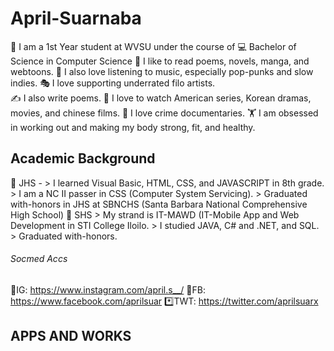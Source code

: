 # April-Suarnaba
🏫 I am a 1st Year student at WVSU under the course of 💻 Bachelor of Science in Computer Science
📖 I like to read poems, novels, manga, and webtoons.
🎵 I also love listening to music, especially pop-punks and slow indies.
🎭 I love supporting underrated filo artists.  
✍️ I also write poems.
🎥 I love to watch American series, Korean dramas, movies, and chinese films. 
🔫 I love crime documentaries. 
🏋️ I am obsessed in working out and making my body strong, fit, and healthy.  

## Academic Background
📔 JHS - 
    > I learned Visual Basic, HTML, CSS, and JAVASCRIPT in 8th grade.
    > I am a NC II passer in CSS (Computer System Servicing). 
    > Graduated with-honors in JHS at SBNCHS (Santa Barbara National Comprehensive High School)
📓 SHS 
    > My strand is IT-MAWD (IT-Mobile App and Web Development in STI College Iloilo.
    > I studied JAVA, C#  and .NET, and SQL.
    > Graduated with-honors.
    
###### Socmed Accs
 🌸IG: https://www.instagram.com/april.s__/
 🧑FB: https://www.facebook.com/aprilsuar
 *️⃣TWT: https://twitter.com/aprilsuarx 
 
 ## APPS AND WORKS
 
